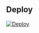 ## Deploy

[![Deploy](https://www.herokucdn.com/deploy/button.svg)](https://heroku.com/deploy)</br>
